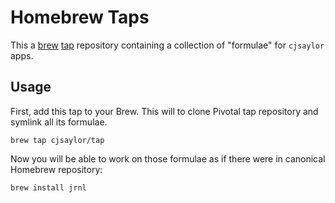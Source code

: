 # Homebrew Taps

This a [brew](https://github.com/Homebrew/brew) [tap](https://github.com/Homebrew/brew/blob/master/docs/Taps.md) repository containing a collection of "formulae" for `cjsaylor` apps. 

## Usage

First, add this tap to your Brew. This will to clone Pivotal tap repository and symlink all its formulae.

    brew tap cjsaylor/tap

Now you will be able to work on those formulae as if there were in canonical Homebrew repository:

    brew install jrnl
